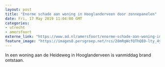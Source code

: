```yaml
---
layout: post
title: "Enorme schade aan woning in Hooglanderveen door zonnepanelen"
date: Fri, 17 May 2019 11:04:00 GMT
categories: 
- utrecht 
- amersfoort 
externe_link: "https://www.ad.nl/amersfoort/enorme-schade-aan-woning-in-hooglanderveen-door-zonnepanelen~a28fbdfa/"
feature_image: "https://images0.persgroep.net/rcs/28mRqWcfQThQEO-lty_4ykRIJyc/diocontent/148599298/_fitwidth/400/?appId=21791a8992982cd8da851550a453bd7f&quality=0.7"
---
```


In een woning aan de Heideweg in Hooglanderveen is vanmiddag brand ontstaan.
